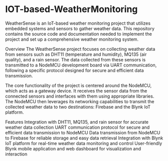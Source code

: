 # IOT-based-WeatherMonitoring
WeatherSense is an IoT-based weather monitoring project that utilizes embedded systems and sensors to gather weather data. This repository contains the source code and documentation needed to implement the project and set up a comprehensive weather monitoring system.

Overview
The WeatherSense project focuses on collecting weather data from sensors such as DHT11 (temperature and humidity), MQ135 (air quality), and a rain sensor. The data collected from these sensors is transmitted to a NodeMCU development board via UART communication, following a specific protocol designed for secure and efficient data transmission.

The core functionality of the project is centered around the NodeMCU, which acts as a gateway device. It receives the sensor data from the connected sensors and interfaces with them using appropriate libraries. The NodeMCU then leverages its networking capabilities to transmit the collected weather data to two destinations: Firebase and the Blynk IoT platform.

Features
Integration with DHT11, MQ135, and rain sensor for accurate weather data collection
UART communication protocol for secure and efficient data transmission to NodeMCU
Data transmission from NodeMCU to Firebase for reliable storage and easy data retrieval
Integration with Blynk IoT platform for real-time weather data monitoring and control
User-friendly Blynk mobile application and web dashboard for visualization and interaction  
  
  


